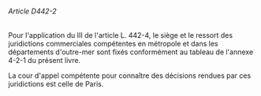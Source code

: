 ###### Article D442-2

Pour l'application du III de l'article L. 442-4, le siège et le ressort des juridictions commerciales compétentes en métropole et dans les départements d'outre-mer sont fixés conformément au tableau de l'annexe 4-2-1 du présent livre.

La cour d'appel compétente pour connaître des décisions rendues par ces juridictions est celle de Paris.

